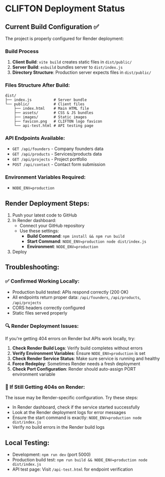 # CLIFTON Deployment Status

## Current Build Configuration ✅

The project is properly configured for Render deployment:

### Build Process
1. **Client Build**: `vite build` creates static files in `dist/public/`
2. **Server Build**: `esbuild` bundles server to `dist/index.js`
3. **Directory Structure**: Production server expects files in `dist/public/`

### Files Structure After Build:
```
dist/
├── index.js          # Server bundle
└── public/           # Client files
    ├── index.html    # Main HTML file
    ├── assets/       # CSS & JS bundles
    ├── images/       # Static images
    ├── favicon.png   # CLIFTON logo favicon
    └── api-test.html # API testing page
```

### API Endpoints Available:
- `GET /api/founders` - Company founders data
- `GET /api/products` - Services/products data  
- `GET /api/projects` - Project portfolio
- `POST /api/contact` - Contact form submission

### Environment Variables Required:
- `NODE_ENV=production`

## Render Deployment Steps:

1. Push your latest code to GitHub
2. In Render dashboard:
   - Connect your GitHub repository
   - Use these settings:
     - **Build Command**: `npm install && npm run build`
     - **Start Command**: `NODE_ENV=production node dist/index.js`
     - **Environment**: `NODE_ENV=production`
3. Deploy

## Troubleshooting:

### ✅ Confirmed Working Locally:
- Production build tested: APIs respond correctly (200 OK)
- All endpoints return proper data: `/api/founders`, `/api/products`, `/api/projects`
- CORS headers correctly configured
- Static files served properly

### 🔍 Render Deployment Issues:
If you're getting 404 errors on Render but APIs work locally, try:

1. **Check Render Build Logs**: Verify build completes without errors
2. **Verify Environment Variables**: Ensure `NODE_ENV=production` is set
3. **Check Render Service Status**: Make sure service is running and healthy
4. **Force Redeploy**: Sometimes Render needs a fresh deployment
5. **Check Port Configuration**: Render should auto-assign PORT environment variable

### 🚨 If Still Getting 404s on Render:
The issue may be Render-specific configuration. Try these steps:
- In Render dashboard, check if the service started successfully
- Look at the Render deployment logs for error messages
- Ensure the start command is exactly: `NODE_ENV=production node dist/index.js`
- Verify no build errors in the Render build logs

## Local Testing:
- Development: `npm run dev` (port 5000)
- Production build test: `npm run build && NODE_ENV=production node dist/index.js`
- API test page: Visit `/api-test.html` for endpoint verification